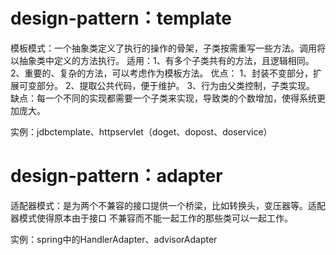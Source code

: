 # design-pattern：template 
模板模式：一个抽象类定义了执行的操作的骨架，子类按需重写一些方法。调用将以抽象类中定义的方法执行。
适用：1、有多个子类共有的方法，且逻辑相同。 2、重要的、复杂的方法，可以考虑作为模板方法。
优点： 1、封装不变部分，扩展可变部分。 2、提取公共代码，便于维护。 3、行为由父类控制，子类实现。
缺点：每一个不同的实现都需要一个子类来实现，导致类的个数增加，使得系统更加庞大。

实例：jdbctemplate、httpservlet（doget、dopost、doservice）

# design-pattern：adapter 
适配器模式：是为两个不兼容的接口提供一个桥梁，比如转换头，变压器等。适配器模式使得原本由于接口
不兼容而不能一起工作的那些类可以一起工作。

实例：spring中的HandlerAdapter、advisorAdapter
